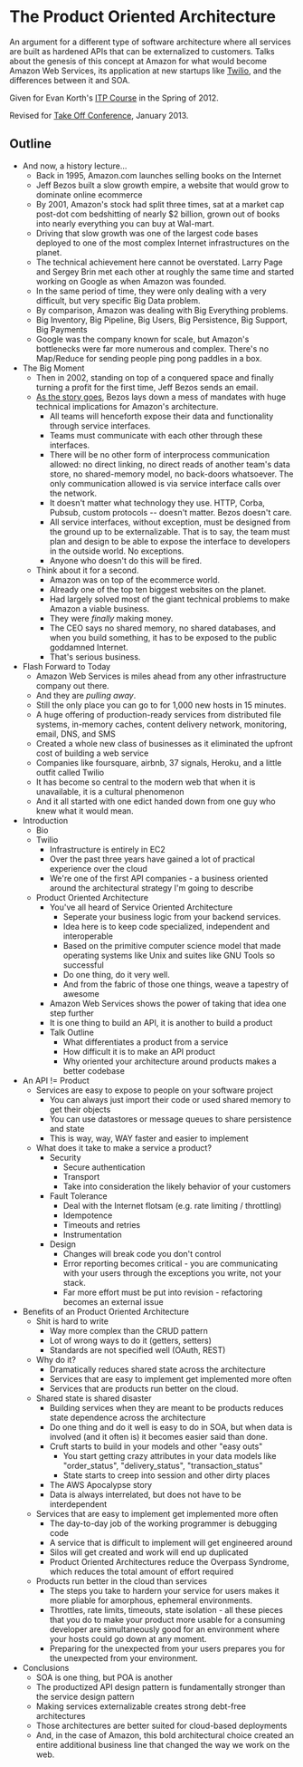 # The Product Oriented Architecture

An argument for a different type of software architecture where all services are
built as hardened APIs that can be externalized to customers.  Talks about the
genesis of this concept at Amazon for what would become Amazon Web Services, its
application at new startups like [Twilio](http://www.twilio.com), and the
differences between it and SOA.

Given for Evan Korth's [ITP
Course](http://cs.nyu.edu/~itpwiki/wiki/index.php/Main_Page) in the Spring of 2012.

Revised for [Take Off Conference](http://www.takeoffconf.com), January 2013.

## Outline

- And now, a history lecture...
    - Back in 1995, Amazon.com launches selling books on the Internet
    - Jeff Bezos built a slow growth empire, a website that would grow to
      dominate online ecommerce
    - By 2001, Amazon's stock had split three times, sat at a market cap
      post-dot com bedshitting of nearly $2 billion, grown out of books into
      nearly everything you can buy at Wal-mart.
    - Driving that slow growth was one of the largest code bases
      deployed to one of the most complex Internet infrastructures on the
      planet.
    - The technical achievement here cannot be overstated.  Larry Page and
      Sergey Brin met each other at roughly the same time and started working on
      Google as when Amazon was founded.
    - In the same period of time, they were only dealing with a very difficult,
      but very specific Big Data problem.
    - By comparison, Amazon was dealing with Big Everything problems.
    - Big Inventory, Big Pipeline, Big Users, Big Persistence, Big Support, Big
      Payments
    - Google was the company known for scale, but Amazon's bottlenecks were far
      more numerous and complex.  There's no Map/Reduce for sending people ping
      pong paddles in a box.
- The Big Moment
    - Then in 2002, standing on top of a conquered space and finally turning a
      profit for the first time, Jeff Bezos sends an email.
    - [As the story
      goes](https://plus.google.com/112678702228711889851/posts/eVeouesvaVX),
      Bezos lays down a mess of mandates with huge technical implications for 
      Amazon's architecture.
        - All teams will henceforth expose their data and functionality through
          service interfaces.
        - Teams must communicate with each other through these interfaces.
        - There will be no other form of interprocess communication allowed: no
          direct linking, no direct reads of another team's data store, no
          shared-memory model, no back-doors whatsoever. The only communication
          allowed is via service interface calls over the network.
        - It doesn't matter what technology they use. HTTP, Corba, Pubsub,
          custom protocols -- doesn't matter. Bezos doesn't care.
        - All service interfaces, without exception, must be designed from the
          ground up to be externalizable. That is to say, the team must plan and
          design to be able to expose the interface to developers in the outside
          world. No exceptions.
        - Anyone who doesn't do this will be fired.
    - Think about it for a second.
        - Amazon was on top of the ecommerce world.
        - Already one of the top ten biggest websites on the planet.
        - Had largely solved most of the giant technical problems to make Amazon
          a viable business.
        - They were *finally* making money.
        - The CEO says no shared memory, no shared databases, and when you build
          something, it has to be exposed to the public goddamned Internet.
        - That's serious business.
- Flash Forward to Today
    - Amazon Web Services is miles ahead from any other infrastructure company
      out there.
    - And they are *pulling away*.
    - Still the only place you can go to for 1,000 new hosts in 15 minutes.
    - A huge offering of production-ready services from distributed file
      systems, in-memory caches, content delivery network, monitoring, email,
      DNS, and SMS
    - Created a whole new class of businesses as it eliminated the upfront cost
      of building a web service
    - Companies like foursquare, airbnb, 37 signals, Heroku, and a little outfit
      called Twilio
    - It has become so central to the modern web that when it is unavailable, it
      is a cultural phenomenon
    - And it all started with one edict handed down from one guy who knew what
      it would mean.
- Introduction
    - Bio
    - Twilio
        - Infrastructure is entirely in EC2
        - Over the past three years have gained a lot of practical experience over
          the cloud
        - We're one of the first API companies - a business oriented around the
          architectural strategy I'm going to describe
    - Product Oriented Architecture
        - You've all heard of Service Oriented Architecture
            - Seperate your business logic from your backend services. 
            - Idea here is to keep code specialized, independent and
              interoperable
            - Based on the primitive computer science model that made operating
              systems like Unix and suites like GNU Tools so successful
            - Do one thing, do it very well.
            - And from the fabric of those one things, weave a tapestry of awesome
        - Amazon Web Services shows the power of taking that idea one step further
        - It is one thing to build an API, it is another to build a product
        - Talk Outline
            - What differentiates a product from a service
            - How difficult it is to make an API product
            - Why oriented your architecture around products makes a better codebase
- An API != Product
    - Services are easy to expose to people on your software project
        - You can always just import their code or used shared memory to get
          their objects
        - You can use datastores or message queues to share persistence and state
        - This is way, way, WAY faster and easier to implement
    - What does it take to make a service a product? 
        - Security
            - Secure authentication
            - Transport
            - Take into consideration the likely behavior of your customers
        - Fault Tolerance
            - Deal with the Internet flotsam (e.g. rate limiting / throttling)
            - Idempotence
            - Timeouts and retries
            - Instrumentation
        - Design
            - Changes will break code you don't control
            - Error reporting becomes critical - you are communicating with your
              users through the exceptions you write, not your stack.
            - Far more effort must be put into revision - refactoring becomes an
              external issue
- Benefits of an Product Oriented Architecture
    - Shit is hard to write
        - Way more complex than the CRUD pattern
        - Lot of wrong ways to do it (getters, setters)
        - Standards are not specified well (OAuth, REST)
    - Why do it?
        - Dramatically reduces shared state across the architecture
        - Services that are easy to implement get implemented more often
        - Services that are products run better on the cloud.
    - Shared state is shared disaster
        - Building services when they are meant to be products reduces state
          dependence across the architecture
        - Do one thing and do it well is easy to do in SOA, but when data is
          involved (and it often is) it becomes easier said than done.
        - Cruft starts to build in your models and other "easy outs"
            - You start getting crazy attributes in your data models like
              "order_status", "delivery_status", "transaction_status"
            - State starts to creep into session and other dirty places
        - The AWS Apocalypse story 
        - Data is always interrelated, but does not have to be interdependent
    - Services that are easy to implement get implemented more often
        - The day-to-day job of the working programmer is debugging code
        - A service that is difficult to implement will get engineered around
        - Silos will get created and work will end up duplicated
        - Product Oriented Architectures reduce the Overpass Syndrome, which reduces
          the total amount of effort required
    - Products run better in the cloud than services
        - The steps you take to hardern your service for users makes it more
          pliable for amorphous, ephemeral environments.
        - Throttles, rate limits, timeouts, state isolation - all these pieces
          that you do to make your product more usable for a consuming developer
          are simultaneously good for an environment where your hosts could go
          down at any moment.
        - Preparing for the unexpected from your users prepares you for the
          unexpected from your environment.
- Conclusions
    - SOA is one thing, but POA is another
    - The productized API design pattern is fundamentally stronger than the 
      service design pattern
    - Making services externalizable creates strong debt-free architectures
    - Those architectures are better suited for cloud-based deployments
    - And, in the case of Amazon, this bold architectural choice created an
      entire additional business line that changed the way we work on the web.
